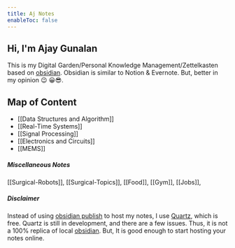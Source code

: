 ```yaml
---
title: Aj Notes
enableToc: false
---
```


## Hi, I'm Ajay Gunalan
This is my Digital Garden/Personal Knowledge Management/Zettelkasten based on [obsidian](https://obsidian.md/). Obsidian is similar to Notion & Evernote. But, better in my opinion 😉 😀😎.

## Map of Content
- [[Data Structures and Algorithm]]
- [[Real-Time Systems]]
- [[Signal Processing]]
- [[Electronics and Circuits]]
- [[MEMS]]

##### Miscellaneous Notes
[[Surgical-Robots]], [[Surgical-Topics]], [[Food]], [[Gym]], [[Jobs]], 

##### Disclaimer
Instead of using [obsidian publish](https://obsidian.md/publish) to host my notes,  I use [Quartz](https://github.com/jackyzha0/quartz), which is free. Quartz is still in development, and there are a few issues. Thus, it is not a 100%  replica of local [obsidian](https://obsidian.md/). But, It is good enough to start hosting your notes online.


